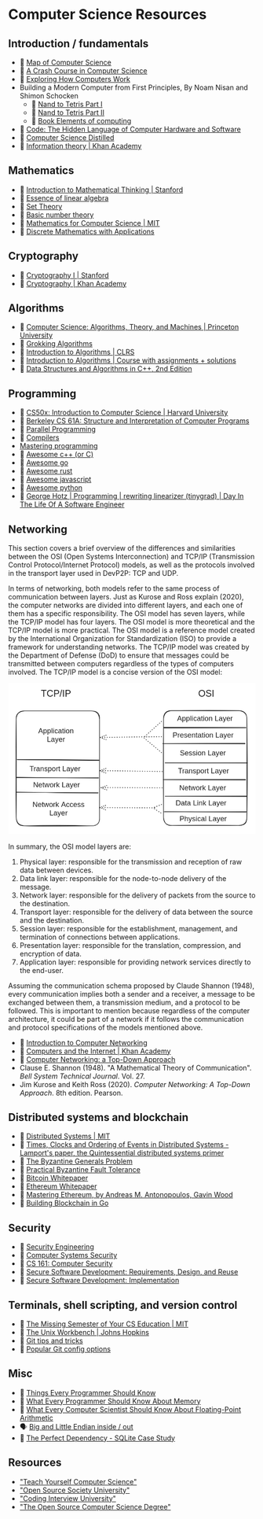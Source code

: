 # Computer Science Resources

## Introduction / fundamentals

- 🎥 [Map of Computer Science](https://www.youtube.com/watch?v=SzJ46YA_RaA)
- 🎥 [A Crash Course in Computer Science](https://www.youtube.com/playlist?list=PL8dPuuaLjXtNlUrzyH5r6jN9ulIgZBpdo)
- 🎥 [Exploring How Computers Work](https://www.youtube.com/playlist?list=PLFt_AvWsXl0dPhqVsKt1Ni_46ARyiCGSq)
- Building a Modern Computer from First Principles, By Noam Nisan and Shimon Schocken
  - 🎥 [Nand to Tetris Part I](https://www.coursera.org/learn/build-a-computer)
  - 🎥 [Nand to Tetris Part II](https://www.coursera.org/learn/nand2tetris2)
  - 📘 [Book Elements of computing](https://mitpress.mit.edu/9780262640688/the-elements-of-computing-systems/)
- 📘 [Code: The Hidden Language of Computer Hardware and Software](https://www.amazon.com/Code-Language-Computer-Hardware-Software/dp/0137909101/)
- 📘 [Computer Science Distilled](https://www.amazon.com/Computer-Science-Distilled-Computational-Problems/dp/0997316020)
- 🎥 [Information theory | Khan Academy](https://www.khanacademy.org/computing/computer-science/informationtheory)

## Mathematics

- 🎥 [Introduction to Mathematical Thinking | Stanford](https://www.coursera.org/learn/mathematical-thinking)
- 🎥 [Essence of linear algebra](https://www.youtube.com/playlist?list=PLZHQObOWTQDPD3MizzM2xVFitgF8hE_ab)
- 📄 [Set Theory](https://www.youtube.com/playlist?list=PL5KkMZvBpo5AH_5GpxMiryJT6Dkj32H6N)
- 📄 [Basic number theory](https://www.codechef.com/wiki/tutorial-number-theory/)
- 🎥 [Mathematics for Computer Science | MIT](https://openlearninglibrary.mit.edu/courses/course-v1:OCW+6.042J+2T2019/course/)
- 📘 [Discrete Mathematics with Applications](https://www.amazon.com/Discrete-Mathematics-Applications-Susanna-Epp/dp/1337694193/)

## Cryptography

- 🎥 [Cryptography I | Stanford](https://www.coursera.org/learn/crypto)
- 🎥 [Cryptography | Khan Academy](https://www.khanacademy.org/computing/computer-science/cryptography)

## Algorithms

- 🎥 [Computer Science: Algorithms, Theory, and Machines | Princeton University](https://www.coursera.org/learn/cs-algorithms-theory-machines)
- 📘 [Grokking Algorithms](https://www.amazon.com/Grokking-Algorithms-Second-Aditya-Bhargava/dp/1633438538/)
- 📘 [Introduction to Algorithms | CLRS](https://www.goodreads.com/book/show/108986.Introduction_to_Algorithms) 
- 🎥 [Introduction to Algorithms | Course with assignments + solutions](https://ocw.mit.edu/courses/6-006-introduction-to-algorithms-spring-2020/)
- 📘 [Data Structures and Algorithms in C++, 2nd Edition](https://www.amazon.com/Data-Structures-Algorithms-Michael-Goodrich/dp/0470383275)

## Programming

- 🎥 [CS50x: Introduction to Computer Science | Harvard University](https://www.edx.org/learn/computer-science/harvard-university-cs50-s-introduction-to-computer-science)
- 🎥 [Berkeley CS 61A: Structure and Interpretation of Computer Programs](https://cs61a.org/)
- 🎥 [Parallel Programming](https://www.coursera.org/learn/scala-parallel-programming)
- 🎥 [Compilers](https://www.edx.org/course/compilers)
- [Mastering programming](https://tidyfirst.substack.com/p/mastering-programming)
- 📄 [Awesome c++ (or C)](https://github.com/fffaraz/awesome-cpp)
- 📄 [Awesome go](https://github.com/avelino/awesome-go)
- 📄 [Awesome rust](https://github.com/rust-unofficial/awesome-rust)
- 📄 [Awesome javascript](https://github.com/sorrycc/awesome-javascript)
- 📄 [Awesome python](https://github.com/vinta/awesome-python)
- 🎥 [George Hotz | Programming | rewriting linearizer (tinygrad) | Day In The Life Of A Software Engineer](https://www.youtube.com/watch?v=R-Xr1JRF6bY)


## Networking

This section covers a brief overview of the differences and similarities between the OSI (Open Systems Interconnection) and TCP/IP (Transmission Control Protocol/Internet Protocol) models,
as well as the protocols involved in the transport layer used in DevP2P: TCP and UDP.

In terms of networking, both models refer to the same process of communication between layers.
Just as Kurose and Ross explain (2020), the computer networks are divided into different layers, and each one of them has a specific responsibility. The OSI model has seven layers, while the TCP/IP model has four layers. The OSI model is more theoretical and the TCP/IP model is more practical.
The OSI model is a reference model created by the International Organization for Standardization (ISO) to provide a framework for understanding networks. The TCP/IP model was created by the Department of Defense (DoD) to ensure that messages could be transmitted between computers regardless of the types of computers involved.
The TCP/IP model is a concise version of the OSI model:

![alt text](../../images/el-architecture/osi-tcpip-models.png)

In summary, the OSI model layers are:
1. Physical layer: responsible for the transmission and reception of raw data between devices.
2. Data link layer: responsible for the node-to-node delivery of the message.
3. Network layer: responsible for the delivery of packets from the source to the destination.
4. Transport layer: responsible for the delivery of data between the source and the destination.
5. Session layer: responsible for the establishment, management, and termination of connections between applications.
6. Presentation layer: responsible for the translation, compression, and encryption of data.
7. Application layer: responsible for providing network services directly to the end-user.

Assuming the communication schema proposed by Claude Shannon (1948), every communication implies both a sender and a receiver, a message to be exchanged between them, a transmission medium, and a protocol to be followed.
This is important to mention because regardless of the computer architecture, it could be part of a network if it follows the communication and protocol specifications of the models mentioned above.

- 🎥 [Introduction to Computer Networking](https://www.youtube.com/playlist?list=PLEAYkSg4uSQ2dr0XO_Nwa5OcdEcaaELSG)
- 🎥 [Computers and the Internet | Khan Academy](https://www.khanacademy.org/computing/code-org/computers-and-the-internet)
- 🎥 [Computer Networking: a Top-Down Approach](https://gaia.cs.umass.edu/kurose_ross/online_lectures.htm)
- Clause E. Shannon (1948). "A Mathematical Theory of Communication". *Bell System Technical Journal*. Vol. 27.
- Jim Kurose and Keith Ross (2020). *Computer Networking: A Top-Down Approach*. 8th edition. Pearson.

## Distributed systems and blockchain

- 🎥 [Distributed Systems | MIT](https://pdos.csail.mit.edu/6.824/schedule.html)
- 📄 [Times, Clocks and Ordering of Events in Distributed Systems - Lamport's paper, the Quintessential distributed systems primer](http://research.microsoft.com/en-us/um/people/lamport/pubs/time-clocks.pdf)
- 📄 [The Byzantine Generals Problem](https://lamport.azurewebsites.net/pubs/byz.pdf)
- 📄 [Practical Byzantine Fault Tolerance](http://pmg.csail.mit.edu/papers/osdi99.pdf)
- 📄 [Bitcoin Whitepaper](https://bitcoin.org/bitcoin.pdf)
- 📄 [Ethereum Whitepaper](https://ethereum.org/en/whitepaper/)
- 📄 [Mastering Ethereum, by Andreas M. Antonopoulos, Gavin Wood](https://github.com/ethereumbook/ethereumbook)
- 📄 [Building Blockchain in Go](https://github.com/Jeiwan/blockchain_go)

## Security

- 🎥 [Security Engineering](https://www.cl.cam.ac.uk/~rja14/book.html)
- 🎥 [Computer Systems Security](https://ocw.mit.edu/courses/6-858-computer-systems-security-fall-2014/)
- 🎥 [CS 161: Computer Security](https://sp21.cs161.org/)
- 🎥 [Secure Software Development: Requirements, Design, and Reuse](https://www.edx.org/course/secure-software-development-requirements-design-and-reuse)
- 🎥 [Secure Software Development: Implementation](https://www.edx.org/course/secure-software-development-implementation)

## Terminals, shell scripting, and version control

- 🎥 [The Missing Semester of Your CS Education | MIT](https://missing.csail.mit.edu/)
- 🎥 [The Unix Workbench | Johns Hopkins](https://www.coursera.org/learn/unix)
- 📄 [Git tips and tricks](https://blog.gitbutler.com/git-tips-and-tricks/)
- 📄 [Popular Git config options](https://jvns.ca/blog/2024/02/16/popular-git-config-options/)

## Misc

- 📄 [Things Every Programmer Should Know](https://github.com/mtdvio/every-programmer-should-know)
- 📄 [What Every Programmer Should Know About Memory](https://akkadia.org/drepper/cpumemory.pdf)
- 📄 [What Every Computer Scientist Should Know About Floating-Point Arithmetic](https://docs.oracle.com/cd/E19957-01/806-3568/ncg_goldberg.html)
- 🗣️  [Big and Little Endian inside / out](https://www.youtube.com/watch?v=oBSuXP-1Tc0)
- 🎥 [The Perfect Dependency - SQLite Case Study](https://www.youtube.com/watch?v=ZP7ef4eVnac)

## Resources

- ["Teach Yourself Computer Science"](https://teachyourselfcs.com/)
- ["Open Source Society University"](https://github.com/ossu/computer-science)
- ["Coding Interview University"](https://github.com/jwasham/coding-interview-university)
- ["The Open Source Computer Science Degree"](https://github.com/ForrestKnight/open-source-cs)
